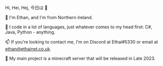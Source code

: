 Hi, Hei, Hej, 今日は 👋

🌱 I'm Ethan, and I'm from Northern Ireland.

🔭 I code in a lot of languages, just whatever comes to my head first: C#, Java, Python - anything.

📫 If you're looking to contact me, I'm on Discord at Ethai#5330 or email at ethan@ethainet.co.uk.

👯 My main project is a minecraft server that will be released in Late 2023.
